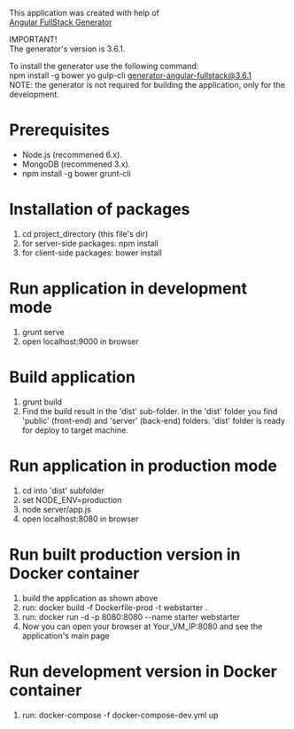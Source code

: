 ﻿This application was created with help of  
[Angular FullStack Generator](https://github.com/angular-fullstack/generator-angular-fullstack)  

IMPORTANT!  
The generator's version is 3.6.1.  

To install the generator use the following command:  
npm install -g bower yo gulp-cli generator-angular-fullstack@3.6.1  
NOTE: the generator is not required for building the application, only for the development.


# Prerequisites

  * Node.js (recommened 6.x).
  * MongoDB (recommened 3.x).
  * npm install -g bower grunt-cli


# Installation of packages

  1. cd project_directory (this file's dir)
  2. for server-side packages: npm install
  3. for client-side packages: bower install


# Run application in development mode

  1. grunt serve
  2. open localhost:9000 in browser
  

# Build application

  1. grunt build
  2. Find the build result in the 'dist' sub-folder. In the 'dist' folder you find 'public' (front-end) and 'server' (back-end) folders. 'dist' folder is ready for deploy to target machine.


# Run application in production mode

  1. cd into 'dist' subfolder
  2. set NODE_ENV=production
  3. node server/app.js
  4. open localhost:8080 in browser

# Run built production version in Docker container

  1. build the application as shown above
  2. run: docker build -f Dockerfile-prod -t webstarter .
  3. run: docker run -d -p 8080:8080 --name starter webstarter
  4. Now you can open your browser at Your_VM_IP:8080 and see the application's main page

# Run development version in Docker container

  1. run: docker-compose -f docker-compose-dev.yml up
